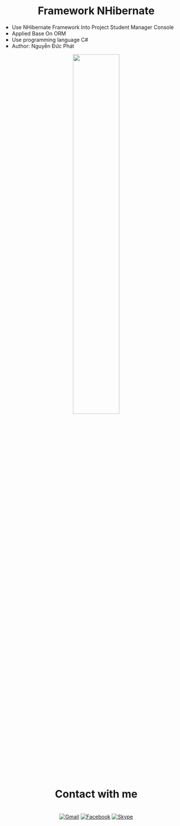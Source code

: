 <div align="center">
    <h1>Framework NHibernate</h1>
    <ul type="square" align="left">
      <li>Use NHibernate Framework Into Project Student Manager Console </li>
      <li>Applied Base On ORM</li>
      <li>Use programming language C#</li>
      <li>Author: Nguyễn Đức Phát</li>
    </ul>
    <img src="https://encrypted-tbn0.gstatic.com/images?q=tbn:ANd9GcSKNVZTnBjcu-pbcwbQ8h6FKNqNZiCHUXi3hlLYzhHDrExIl9bNSKEXMsrbe2CJhAnnyUE&usqp=CAU" width="50%"/>
    <h1>Contact with me</h1><br>
    <a href="mailto:Phatlongtoan@gmail.com"><img src="https://img.shields.io/badge/Gmail-yellow?style=for-the-badge&logo=gmail&logoColor=white" alt="Gmail"/></a>
    <a target="_blank" href="https://www.facebook.com/BlackHorse.404"><img src="https://img.shields.io/badge/Facebook-blue?style=for-the-badge&logo=facebook&logoColor=white" alt="Facebook"/></a>
    <a href="https://join.skype.com/invite/bbsLTckg06yz"><img src="https://img.shields.io/badge/Skype-Blue?style=for-the-badge&logo=skype&logoColor=white" alt="Skype"/></a>
    <br/>
</ul>
    
</div>
